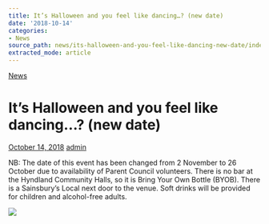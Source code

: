 ```yaml
---
title: It’s Halloween and you feel like dancing…? (new date)
date: '2018-10-14'
categories:
- News
source_path: news/its-halloween-and-you-feel-like-dancing-new-date/index.html
extracted_mode: article
---
```

[News](/news/)

# It’s Halloween and you feel like dancing…? (new date)

[October 14, 2018](/news/its-halloween-and-you-feel-like-dancing-new-date/) [admin](author/admin/)

NB: The date of this event has been changed from 2 November to 26 October due to availability of Parent Council volunteers. There is no bar at the Hyndland Community Halls, so it is Bring Your Own Bottle (BYOB). There is a Sainsbury’s Local next door to the venue. Soft drinks will be provided for children and alcohol-free adults.

[![](/assets/images/2018/10/Halloween2018-212x300.jpg)](/assets/images/2018/10/Halloween2018.jpg)
